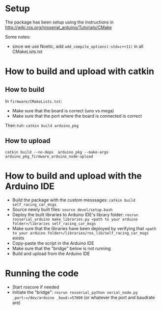# Setup

The package has been setup using the instructions in http://wiki.ros.org/rosserial_arduino/Tutorials/CMake

Some notes:
* since we use Noetic, add `add_compile_options(-std=c++11)` in all CMakeLists.txt

# How to build and upload with catkin

## How to build

In `firmware/CMakeLists.txt`:
* Make sure that the board is correct (uno vs mega)
* Make sure that the port where the board is connected is correct

Then run: `catkin build arduino_pkg`

## How to upload

`catkin build --no-deps  arduino_pkg --make-args arduino_pkg_firmware_arduino_node-upload`

# How to build and upload with the Arduino IDE

* Build the package with the custom messsages: `catkin build self_racing_car_msgs`
* Source newly built files: `source devel/setup.bash`
* Deploy the built libraries to Arduino IDE's library folder: `rosrun rosserial_arduino make_libraries.py <path to your arduino folder>/libraries self_racing_car_msgs`
* Make sure that the libraries have been deployed by verifying that `<path to your arduino folder>/libraries/ros_lib/self_racing_car_msgs` exists
* Copy-paste the script in the Arduino IDE
* Make sure that the "bridge" below is not running
* Build and upload from the Arduino IDE

# Running the code

* Start roscore if needed
* Initiate the "bridge": `rosrun rosserial_python serial_node.py _port:=/dev/arduino _baud:=57600` (or whatever the port and baudrate are)

